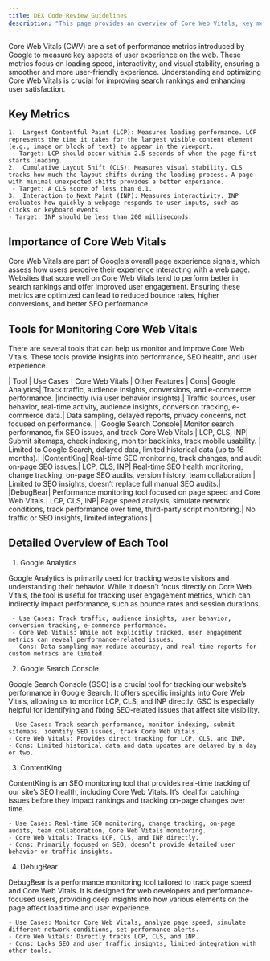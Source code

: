 ```yaml
---
title: DEX Code Review Guidelines
description: "This page provides an overview of Core Web Vitals, key metrics for optimizing website performance and user experience, and introduces various tools for monitoring and improving these metrics, including Google Analytics, Google Search Console, ContentKing, and DebugBear."
---
```


Core Web Vitals (CWV) are a set of performance metrics introduced by Google to measure key aspects of user experience on the web. These metrics focus on loading speed, interactivity, and visual stability, ensuring a smoother and more user-friendly experience. Understanding and optimizing Core Web Vitals is crucial for improving search rankings and enhancing user satisfaction.

 ## Key Metrics

	1.	Largest Contentful Paint (LCP): Measures loading performance. LCP represents the time it takes for the largest visible content element (e.g., image or block of text) to appear in the viewport.
	 - Target: LCP should occur within 2.5 seconds of when the page first starts loading.
	2.	Cumulative Layout Shift (CLS): Measures visual stability. CLS tracks how much the layout shifts during the loading process. A page with minimal unexpected shifts provides a better experience.
	 - Target: A CLS score of less than 0.1.
	3.	Interaction to Next Paint (INP): Measures interactivity. INP evaluates how quickly a webpage responds to user inputs, such as clicks or keyboard events.
	- Target: INP should be less than 200 milliseconds.

## Importance of Core Web Vitals

Core Web Vitals are part of Google’s overall page experience signals, which assess how users perceive their experience interacting with a web page. Websites that score well on Core Web Vitals tend to perform better in search rankings and offer improved user engagement. Ensuring these metrics are optimized can lead to reduced bounce rates, higher conversions, and better SEO performance.

## Tools for Monitoring Core Web Vitals

There are several tools that can help us monitor and improve Core Web Vitals. These tools provide insights into performance, SEO health, and user experience.

| Tool | Use Cases |	Core Web Vitals | Other Features | Cons|
Google Analytics|	Track traffic, audience insights, conversions, and e-commerce performance.	|Indirectly (via user behavior insights).|	Traffic sources, user behavior, real-time activity, audience insights, conversion tracking, e-commerce data.|	Data sampling, delayed reports, privacy concerns, not focused on performance. |
|Google Search Console|	Monitor search performance, fix SEO issues, and track Core Web Vitals.|	LCP, CLS, INP|	Submit sitemaps, check indexing, monitor backlinks, track mobile usability. |	Limited to Google Search, delayed data, limited historical data (up to 16 months).|
|ContentKing|	Real-time SEO monitoring, track changes, and audit on-page SEO issues.|	LCP, CLS, INP|	Real-time SEO health monitoring, change tracking, on-page SEO audits, version history, team collaboration.|	Limited to SEO insights, doesn’t replace full manual SEO audits.|
|DebugBear|	Performance monitoring tool focused on page speed and Core Web Vitals.|	LCP, CLS, INP|	Page speed analysis, simulate network conditions, track performance over time, third-party script monitoring.|	No traffic or SEO insights, limited integrations.|

## Detailed Overview of Each Tool

1. Google Analytics

Google Analytics is primarily used for tracking website visitors and understanding their behavior. While it doesn’t focus directly on Core Web Vitals, the tool is useful for tracking user engagement metrics, which can indirectly impact performance, such as bounce rates and session durations.

	 - Use Cases: Track traffic, audience insights, user behavior, conversion tracking, e-commerce performance.
	 - Core Web Vitals: While not explicitly tracked, user engagement metrics can reveal performance-related issues.
	 - Cons: Data sampling may reduce accuracy, and real-time reports for custom metrics are limited.

2. Google Search Console

Google Search Console (GSC) is a crucial tool for tracking our website’s performance in Google Search. It offers specific insights into Core Web Vitals, allowing us to monitor LCP, CLS, and INP directly. GSC is especially helpful for identifying and fixing SEO-related issues that affect site visibility.

	- Use Cases: Track search performance, monitor indexing, submit sitemaps, identify SEO issues, track Core Web Vitals.
	- Core Web Vitals: Provides direct tracking for LCP, CLS, and INP.
	- Cons: Limited historical data and data updates are delayed by a day or two.

3. ContentKing

ContentKing is an SEO monitoring tool that provides real-time tracking of our site’s SEO health, including Core Web Vitals. It’s ideal for catching issues before they impact rankings and tracking on-page changes over time.

	- Use Cases: Real-time SEO monitoring, change tracking, on-page audits, team collaboration, Core Web Vitals monitoring.
	- Core Web Vitals: Tracks LCP, CLS, and INP directly.
	- Cons: Primarily focused on SEO; doesn’t provide detailed user behavior or traffic insights.

4. DebugBear

DebugBear is a performance monitoring tool tailored to track page speed and Core Web Vitals. It is designed for web developers and performance-focused users, providing deep insights into how various elements on the page affect load time and user experience.

	- Use Cases: Monitor Core Web Vitals, analyze page speed, simulate different network conditions, set performance alerts.
	- Core Web Vitals: Directly tracks LCP, CLS, and INP.
	- Cons: Lacks SEO and user traffic insights, limited integration with other tools.
